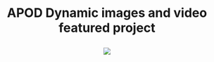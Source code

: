 # <p align="center">APOD Dynamic images and video featured project</p>

<p align="center">
  <img src="screenshots/SimulatorScreenShot-iPhone11-2022-01-19at20.42.00">
</p>
